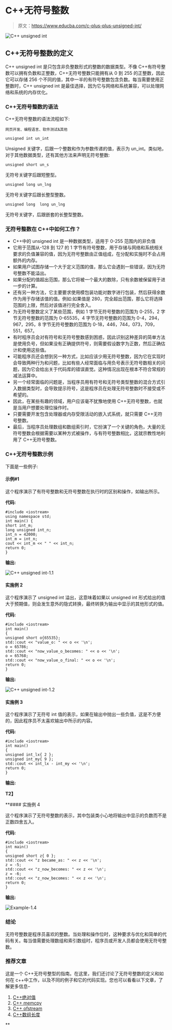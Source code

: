 # C++无符号整数

> 原文：<https://www.educba.com/c-plus-plus-unsigned-int/>

![C++ unsigned int](img/e619ce61ee995ed2ccdb9ef5d1619ae5.png)



## C++无符号整数的定义

C++ unsigned int 是只包含非负整数形式的整数的数据类型。不像 C++有符号整数可以拥有负数和正整数，C++无符号整数只能拥有从 0 到 255 的正整数，因此它可以存储 256 个不同的值，其中一半的有符号整数包含负数。每当需要使用正整数时，C++ unsigned int 是最佳选择，因为它与网络和系统兼容，可以处理网络和系统的内存优化。

### C++无符号整数的语法

C++无符号整数的语法流程如下:

<small>网页开发、编程语言、软件测试&其他</small>

```
unsigned int un_int
```

Unsigned 关键字，后跟一个整数和作为参数传递的值，表示为 un_int。类似地，对于其他数据类型，还有其他方法来声明无符号整数:

```
unsigned short un_s
```

无符号关键字后跟短整型。

```
unsigned long un_lng
```

无符号关键字后跟长整型整数。

```
unsigned long  long un_lng
```

无符号关键字，后跟嵌套的长整型整数。

### 无符号整数在 C++中如何工作？

*   C++中的 unsigned int 是一种数据类型，适用于 0-255 范围内的非负值
*   它用于范围从-128 到 127 的 1 字节有符号整数，用于存储与网络和系统相关要求的负值兼容的值，因为无符号整数由正值组成，在分配和实施时不会占用额外的内存。
*   如果用户试图存储一个大于定义范围的值，那么它会遇到一些错误，因为无符号整数不能溢出。
*   如果分配的值超出范围，那么它将被一个最大的数除，只有余数被保留用于进一步的计算。
*   还有另一种方法，它主要要求使用模包装功能对数字进行包装，然后获得余数作为用于存储该值的值。例如:如果值是 280，完全超出范围，那么它将选择范围的上限，然后对该值进行完全舍入。
*   为无符号整数定义了某些范围，例如 1 字节无符号整数的范围为 0-255，2 字节无符号整数的范围为 0-65535，4 字节无符号整数的范围为 0-4，294，967，295，8 字节无符号整数的范围为 0-18，446，744，073，709，551，657。
*   有时程序员会对有符号和无符号整数感到困惑，因此识别这种差异的简单方法是使用负号，但如果没有正确提供符号，则需要假设数字为正数，然后正确估计和使用这些值。
*   可能程序员还会想到另一种方式，比如应该少用无符号整数，因为它在实现时会导致两种行为和问题，比如有些人经常面临与用负号表示无符号数相关的问题，因为它会给出关于代码库的错误直觉。这种情况出现在根本不符合常规的减法运算中。
*   另一个经常面临的问题是，当程序员用有符号和无符号类型整数的混合方式引入数据类型时，会导致提示符号，这是程序员在处理无符号整数时不接受或不希望的。
*   因此，在某些有趣的领域，用户应该毫不犹豫地使用 C++无符号整数，也就是当用户想要处理位操作时。
*   只要需要开发包含处理器或内存受限活动的嵌入式系统，就只需要 C++无符号整数。
*   最后，当程序员处理数组和数组索引时，它扮演了一个关键的角色，大量的无符号整数会根据需要以某种方式被操作，与有符号整数相比，这就宗教性地利用了 C++无符号整数。

### C++无符号整数示例

下面是一些例子:

#### 示例#1

这个程序演示了有符号整数和无符号整数在执行时的区别和操作，如输出所示。

**代码:**

```
#include <iostream>
using namespace std;
int main() {
short int_m;
long unsigned int_n;
int_n = 42000;
int_m = int_n;
cout << int_m << " " << int_n;
return 0;
}
```

**输出:**

![C++ unsigned int-1.1](img/97d344dfbec31716e0271ee6ce37c090.png)



#### 实施例 2

这个程序演示了 unsigned int 溢出，这意味着如果以 unsigned int 形式给出的值大于预期值，则会发生意外的隐式转换，最终转换为输出中显示的其他形式的值。

**代码:**

```
#include <iostream>
int main()
{
unsigned short o{65535};
std::cout << "value_o: " << o << '\n';
o = 65786;
std::cout << "now_value_o_becomes: " << o << '\n';
o = 65768;
std::cout << "now_value_o_final: " << o << '\n';
return 0;
}
```

**输出:**

![C++ unsigned int-1.2](img/f700f607d795550b18044913e4ec38eb.png)



#### 实施例 3

这个程序演示了无符号 int 值的表示，如果在输出中抛出一些负值，这是不方便的，因此程序员不太喜欢输出中所示的内容。

**代码:**

```
#include <iostream>
int main()
{
unsigned int_lx{ 2 };
unsigned int_my{ 9 };
std::cout << int_lx - int_my << '\n';
return 0;
}
```

**输出:**

**T2】**



 **#### 实施例 4

这个程序演示了无符号整数的表示，其中包装类小心地将输出中显示的负数而不是正数四舍五入。

**代码:**

```
#include <iostream>
int main()
{
unsigned short z{ 0 };
std::cout << "z became_as: " << z << '\n';
z = -5;
std::cout << "z_now_becomes: " << z << '\n';
z = -6;
std::cout << "z_now_becomes: " << z << '\n';
return 0;
}
```

**输出:**

![Example-1.4](img/da23934f4c331e6471f51ab17da8d8a5.png)



### 结论

无符号整数是程序员喜欢的整数。当处理和操作位时，这种要求与优化和简单的代码有关。每当值需要处理数组和索引数组时，程序员或开发人员都会使用无符号整数。

### 推荐文章

这是一个 C++无符号整型的指南。在这里，我们还讨论了无符号整数的定义和如何在 c++中工作，以及不同的例子和它的代码实现。您也可以看看以下文章，了解更多信息–

1.  [C++绝对值](https://www.educba.com/c-plus-plus-absolute-value/)
2.  [C++ memcpy](https://www.educba.com/c-plus-plus-memcpy/)
3.  [C++ ofstream](https://www.educba.com/c-plus-plus-ofstream/)
4.  [C++数组长度](https://www.educba.com/c-plus-plus-length-of-array/)





**
